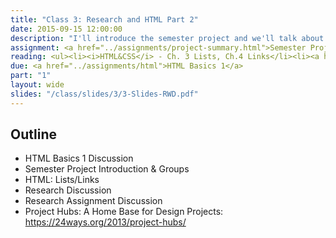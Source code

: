 ```yaml
---
title: "Class 3: Research and HTML Part 2"
date: 2015-09-15 12:00:00
description: "I'll introduce the semester project and we'll talk about developing research and goals for website projects.  We'll also continue our HTML discussion with a hands-on lesson in class."
assignment: <a href="../assignments/project-summary.html">Semester Project (Introduced)</a> and <a href="../assignments/research">Research/Competitive Analysis</a>
reading: <ul><li><i>HTML&CSS</i> - Ch. 3 Lists, Ch.4 Links</li><li><a href="http://alistapart.com/article/what-really-matters-focusing-on-top-tasks">Focusing On Top Tasks</a></li><li><a href="https://24ways.org/2013/bringing-design-and-research-closer-together/">Bringing Design and Research Closer Together by Emma Boulton</a></li></ul>
due: <a href="../assignments/html">HTML Basics 1</a>
part: "1"
layout: wide
slides: "/class/slides/3/3-Slides-RWD.pdf"
---
```



## Outline

* HTML Basics 1 Discussion
* Semester Project Introduction & Groups
* HTML: Lists/Links
* Research Discussion
* Research Assignment Discussion
* Project Hubs: A Home Base for Design Projects: https://24ways.org/2013/project-hubs/
